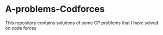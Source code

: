 # A-problems-Codforces
This repository contains solutions of some CP problems that I have solved on code forces
